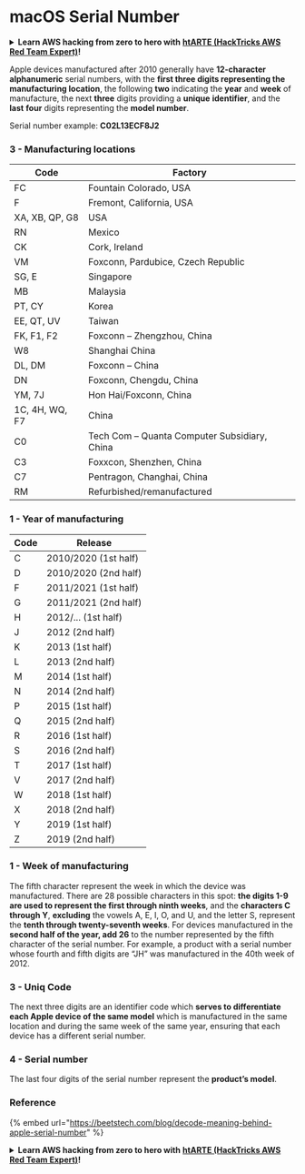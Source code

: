 # macOS Serial Number

<details>

<summary><strong>Learn AWS hacking from zero to hero with</strong> <a href="https://training.hacktricks.xyz/courses/arte"><strong>htARTE (HackTricks AWS Red Team Expert)</strong></a><strong>!</strong></summary>

Other ways to support HackTricks:

* If you want to see your **company advertised in HackTricks** or **download HackTricks in PDF** Check the [**SUBSCRIPTION PLANS**](https://github.com/sponsors/carlospolop)!
* Get the [**official PEASS & HackTricks swag**](https://peass.creator-spring.com)
* Discover [**The PEASS Family**](https://opensea.io/collection/the-peass-family), our collection of exclusive [**NFTs**](https://opensea.io/collection/the-peass-family)
* **Join the** 💬 [**Discord group**](https://discord.gg/hRep4RUj7f) or the [**telegram group**](https://t.me/peass) or **follow** me on **Twitter** 🐦 [**@carlospolopm**](https://twitter.com/carlospolopm)**.**
* **Share your hacking tricks by submitting PRs to the** [**HackTricks**](https://github.com/carlospolop/hacktricks) and [**HackTricks Cloud**](https://github.com/carlospolop/hacktricks-cloud) github repos.

</details>

Apple devices manufactured after 2010 generally have **12-character alphanumeric** serial numbers, with the **first three digits representing the manufacturing location**, the following **two** indicating the **year** and **week** of manufacture, the next **three** digits providing a **unique** **identifier**, and the **last** **four** digits representing the **model number**.

Serial number example: **C02L13ECF8J2**

### **3 - Manufacturing locations**

| Code           | Factory                                      |
| -------------- | -------------------------------------------- |
| FC             | Fountain Colorado, USA                       |
| F              | Fremont, California, USA                     |
| XA, XB, QP, G8 | USA                                          |
| RN             | Mexico                                       |
| CK             | Cork, Ireland                                |
| VM             | Foxconn, Pardubice, Czech Republic           |
| SG, E          | Singapore                                    |
| MB             | Malaysia                                     |
| PT, CY         | Korea                                        |
| EE, QT, UV     | Taiwan                                       |
| FK, F1, F2     | Foxconn – Zhengzhou, China                   |
| W8             | Shanghai China                               |
| DL, DM         | Foxconn – China                              |
| DN             | Foxconn, Chengdu, China                      |
| YM, 7J         | Hon Hai/Foxconn, China                       |
| 1C, 4H, WQ, F7 | China                                        |
| C0             | Tech Com – Quanta Computer Subsidiary, China |
| C3             | Foxxcon, Shenzhen, China                     |
| C7             | Pentragon, Changhai, China                   |
| RM             | Refurbished/remanufactured                   |

### 1 - Year of manufacturing

| Code | Release              |
| ---- | -------------------- |
| C    | 2010/2020 (1st half) |
| D    | 2010/2020 (2nd half) |
| F    | 2011/2021 (1st half) |
| G    | 2011/2021 (2nd half) |
| H    | 2012/... (1st half)  |
| J    | 2012 (2nd half)      |
| K    | 2013 (1st half)      |
| L    | 2013 (2nd half)      |
| M    | 2014 (1st half)      |
| N    | 2014 (2nd half)      |
| P    | 2015 (1st half)      |
| Q    | 2015 (2nd half)      |
| R    | 2016 (1st half)      |
| S    | 2016 (2nd half)      |
| T    | 2017 (1st half)      |
| V    | 2017 (2nd half)      |
| W    | 2018 (1st half)      |
| X    | 2018 (2nd half)      |
| Y    | 2019 (1st half)      |
| Z    | 2019 (2nd half)      |

### 1 - Week of manufacturing

The fifth character represent the week in which the device was manufactured. There are 28 possible characters in this spot: **the digits 1-9 are used to represent the first through ninth weeks**, and the **characters C through Y**, **excluding** the vowels A, E, I, O, and U, and the letter S, represent the **tenth through twenty-seventh weeks**. For devices manufactured in the **second half of the year, add 26** to the number represented by the fifth character of the serial number. For example, a product with a serial number whose fourth and fifth digits are “JH” was manufactured in the 40th week of 2012.

### 3 - Uniq Code

The next three digits are an identifier code which **serves to differentiate each Apple device of the same model** which is manufactured in the same location and during the same week of the same year, ensuring that each device has a different serial number.

### 4 - Serial number

The last four digits of the serial number represent the **product’s model**.

### Reference

{% embed url="https://beetstech.com/blog/decode-meaning-behind-apple-serial-number" %}

<details>

<summary><strong>Learn AWS hacking from zero to hero with</strong> <a href="https://training.hacktricks.xyz/courses/arte"><strong>htARTE (HackTricks AWS Red Team Expert)</strong></a><strong>!</strong></summary>

Other ways to support HackTricks:

* If you want to see your **company advertised in HackTricks** or **download HackTricks in PDF** Check the [**SUBSCRIPTION PLANS**](https://github.com/sponsors/carlospolop)!
* Get the [**official PEASS & HackTricks swag**](https://peass.creator-spring.com)
* Discover [**The PEASS Family**](https://opensea.io/collection/the-peass-family), our collection of exclusive [**NFTs**](https://opensea.io/collection/the-peass-family)
* **Join the** 💬 [**Discord group**](https://discord.gg/hRep4RUj7f) or the [**telegram group**](https://t.me/peass) or **follow** me on **Twitter** 🐦 [**@carlospolopm**](https://twitter.com/carlospolopm)**.**
* **Share your hacking tricks by submitting PRs to the** [**HackTricks**](https://github.com/carlospolop/hacktricks) and [**HackTricks Cloud**](https://github.com/carlospolop/hacktricks-cloud) github repos.

</details>

